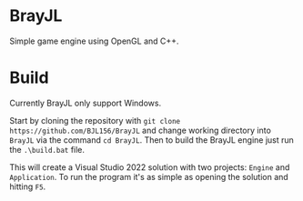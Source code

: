 # BrayJL
Simple game engine using OpenGL and C++.

# Build
Currently BrayJL only support Windows.

Start by cloning the repository with `git clone https://github.com/BJL156/BrayJL` and change working directory into `BrayJL` via the command `cd BrayJL`. Then to build the BrayJL engine just run the `.\build.bat` file.

This will create a Visual Studio 2022 solution with two projects: `Engine` and `Application`. To run the program it's as simple as opening the solution and hitting `F5`.
